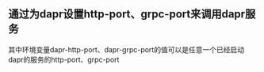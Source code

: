 ## 通过为dapr设置http-port、grpc-port来调用dapr服务

其中环境变量dapr-http-port、dapr-grpc-port的值可以是任意一个已经启动dapr的服务的http-port、grpc-port